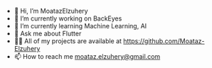 - 👋 Hi, I’m MoatazElzuhery
- 🔭 I’m currently working on BackEyes
- 🌱 I’m currently learning Machine Learning, AI
- 💬 Ask me about Flutter
- 👨‍💻 All of my projects are available at https://github.com/Moataz-Elzuhery
- 📫 How to reach me moataz.elzuhery@gmail.com

<!---
Mo3tazElzuhery/Mo3tazElzuhery is a ✨ special ✨ repository because its `README.md` (this file) appears on your GitHub profile.
You can click the Preview link to take a look at your changes.
--->
